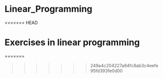 # Linear_Programming
<<<<<<< HEAD
# Exercises in linear programming
=======
>>>>>>> 249a4c204227a84fc8ab3c4eefe95fd393fe0d00
